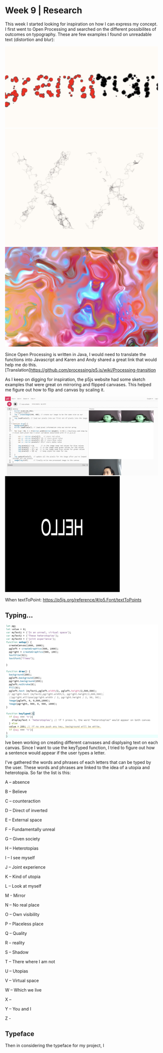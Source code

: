 # Week 9 | Research
This week I started looking for inspiration on how I can express my concept. I first went to Open Processing and searched on the different possibilites of outcomes on typography. These are few examples I found on unreadable text (distortion and blur):

<img src = "w9particles.JPG">
<img src = "w9lines.JPG">
<img src = "w9blur.JPG">

Since Open Processing is written in Java, I would need to translate the functions into Javascript and Karen and Andy shared a great link that would help me do this. 
[Translation]https://github.com/processing/p5.js/wiki/Processing-transition 

As I keep on digging for inspiration, the p5js website had some sketch examples that were great on mirroring and flipped canvases. This helped me figure out how to flip and canvas by scaling it.

<img src = "w9mirror.JPG"> 
<img src = "w9flip.JPG">

When
textToPoint: https://p5js.org/reference/#/p5.Font/textToPoints


## Typing...
<img src = "week9wip.JPG">
Ive been working on creating different canvases and displyaing text on each canvas. Since I want to use the keyTyped function, I tried to figure out how a sentence would appear if the user types a letter.

I've gathered the words and phrases of each letters that can be typed by the user. These words and phrases are linked to the idea of a utopia and heterotopia. So far the list is this:

A – absence

B – Believe

C – counteraction

D – Direct of inverted

E – External space

F – Fundamentally unreal

G – Given society

H – Heterotopias

I – I see myself 

J – Joint experience

K – Kind of utopia

L – Look at myself

M - Mirror

N – No real place

O – Own visibility

P – Placeless place

Q – Quality

R – reality

S – Shadow

T – There where I am not

U – Utopias

V – Virtual space

W – Which we live

X – 

Y – You and I

Z - 




## Typeface
Then in considering the typeface for my project, I

